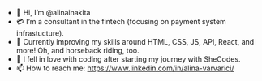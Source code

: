 - 👋 Hi, I’m @alinainakita
- 💳 I’m a consultant in the fintech (focusing on payment system infrastucture).
- 🐎 Currently improving my skills around HTML, CSS, JS, API, React, and more! Oh, and horseback riding, too.
- 💞️ I fell in love with coding after starting my journey with SheCodes.
- 📫 How to reach me: https://www.linkedin.com/in/alina-varvarici/ 

<!---
alinainakita/alinainakita is a ✨ special ✨ repository because its `README.md` (this file) appears on your GitHub profile.
You can click the Preview link to take a look at your changes.
--->
